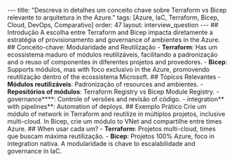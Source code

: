 --- title: "Descreva in detalhes um conceito chave sobre Terraform vs Bicep relevante to arquitetura in the Azure." tags: [Azure, IaC, Terraform, Bicep, Cloud, DevOps, Comparativo] order: 47 layout: interview_question --- ## Introdução A escolha entre Terraform and Bicep impacta diretamente a estratégia of provisionamento and governance of ambientes in the Azure. ## Conceito-chave: Modularidade and Reutilização - **Terraform**: Has um ecossistema maduro of módulos reutilizáveis, facilitando a padronização and o reuso of componentes in diferentes projetos and provedores. - **Bicep**: Supports módulos, mas with foco exclusivo in the Azure, promovendo reutilização dentro of the ecossistema Microsoft. ## Tópicos Relevantes - **Módulos reutilizáveis**: Padronização of resources and ambientes. - **Repositórios of módulos**: Terraform Registry vs Bicep Module Registry. - governance****: Controle of versões and revisão of código. - integration** with pipelines**: Automation of deploys. ## Exemplo Prático Crie um módulo of network in Terraform and reutilize in múltiplos projetos, inclusive multi-cloud. In Bicep, crie um módulo to VNet and compartilhe entre times Azure. ## When usar cada um? - **Terraform**: Projetos multi-cloud, times que buscam máxima reutilização. - **Bicep**: Projetos 100% Azure, foco in integration nativa. A modularidade is chave to escalabilidade and governance in IaC.